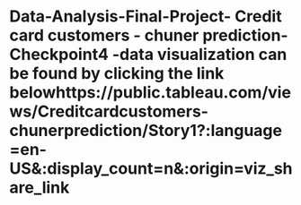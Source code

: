 # Data-Analysis-Final-Project- Credit card customers - chuner prediction-Checkpoint4 -data visualization can be found by clicking the link belowhttps://public.tableau.com/views/Creditcardcustomers-chunerprediction/Story1?:language=en-US&:display_count=n&:origin=viz_share_link
